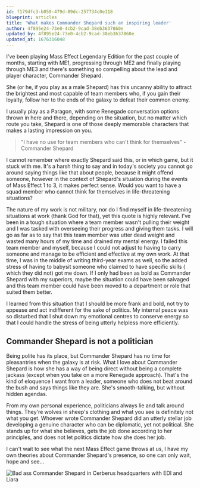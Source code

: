 ```yaml
---
id: f179dfc3-b059-479d-89dc-257734c0e118
blueprint: articles
title: 'What makes Commander Shepard such an inspiring leader'
author: 4f895e24-73e0-4cb2-9cad-38eb3637860e
updated_by: 4f895e24-73e0-4cb2-9cad-38eb3637860e
updated_at: 1676316048
---
```

I've been playing Mass Effect Legendary Edition for the past couple of months, starting with ME1, progressing through ME2 and finally playing through ME3 and there's something so compelling about the lead and player character, Commander Shepard. 

She (or he, if you play as a male Shepard) has this uncanny ability to attract the brightest and most capable of team members who, if you gain their loyalty, follow her to the ends of the galaxy to defeat their common enemy.

I usually play as a Paragon, with some Renegade conversation options thrown in here and there, depending on the situation, but no matter which route you take, Shepard is one of those deeply memorable characters that makes a lasting impression on you.

> "I have no use for team members who can't think for themselves" - Commander Shepard


I cannot remember where exactly Shepard said this, or in which game, but it stuck with me. It's a harsh thing to say and in today's society you cannot go around saying things like that about people, because it might offend someone, however in the context of Shepard's situation during the events of Mass Effect 1 to 3, it makes perfect sense. Would you want to have a squad member who cannot think for themselves in life-threatening situations?

The nature of my work is not military, nor do I find myself in life-threatening situations at work (thank God for that), yet this quote is highly relevant. I've been in a tough situation where a team member wasn't pulling their weight and I was tasked with overseeing their progress and giving them tasks. I will go as far as to say that this team member was utter dead weight and wasted many hours of my time and drained my mental energy. I failed this team member and myself, because I could not adjust to having to carry someone and manage to be efficient and effective at my own work. At that time, I was in the middle of writing third-year exams as well, so the added stress of having to babysit someone who claimed to have specific skills ( which they did not) got me down. If I only had been as bold as Commander Shepard with my superiors, maybe the situation could have been salvaged and this team member could have been moved to a department or role that suited them better.

I learned from this situation that I should be more frank and bold, not try to appease and act indifferent for the sake of politics. My internal peace was so disturbed that I shut down my emotional centres to conserve energy so that I could handle the stress of being utterly helpless more efficiently.

## Commander Shepard is not a politician

Being polite has its place, but Commander Shepard has no time for pleasantries when the galaxy is at risk. What I love about Commander Shepard is how she has a way of being direct without being a complete jackass (except when you take on a more Renegade approach). That's the kind of eloquence I want from a leader, someone who does not beat around the bush and says things like they are. She's smooth-talking, but without hidden agendas. 

From my own personal experience, politicians always lie and talk around things. They're wolves in sheep's clothing and what you see is definitely not what you get. Whoever wrote Commander Shepard did an utterly stellar job developing a genuine character who can be diplomatic, yet not political. She stands up for what she believes, gets the job done according to her principles, and does not let politics dictate how she does her job.


I can't wait to see what the next Mass Effect game throws at us, I have my own theories about Commander Shepard's presence, so one can only wait, hope and see...

![Bad ass Commander Shepard in Cerberus headquarters with EDI and Liara](https://chilldsgn.com/assets/20230202191211_1.jpg)